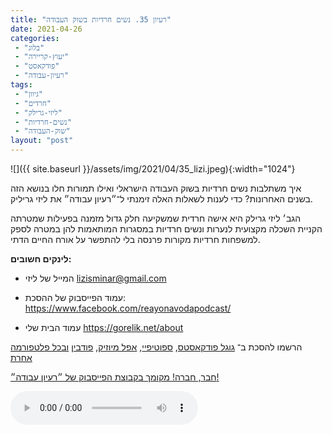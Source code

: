 ```yaml
---
title: "רעיון 35. נשים חרדיות בשוק העבודה"
date: 2021-04-26
categories: 
 - "בלוג"
 - "יעוץ-קריירה"
 - "פודקאסט"
 - "רעיון-עבודה"
tags: 
 - "גיוון"
 - "חרדים"
 - "ליזי-גרילק"
 - "נשים-חרדיות"
 - "שוק-העבודה"
layout: "post"
---
```


![]({{ site.baseurl }}/assets/img/2021/04/35_lizi.jpeg){:width="1024"}

איך משתלבות נשים חרדיות בשוק העבודה הישראלי ואילו תמורות חלו בנושא הזה בשנים האחרונות? כדי לענות לשאלות האלה זימנתי ל־״רעיון עבודה״ את ליזי גריליק.

הגב׳ ליזי גרילק היא אישה חרדית שמשקיעה חלק גדול מזמנה בפעילות שמטרתה הקניית השכלה מקצועית לנערות ונשים חרדיות במסגרות המותאמות להן במטרה לספק למשפחות חרדיות מקורות פרנסה בלי להתפשר על אורח החיים הדתי. 

**לינקים חשובים:**

* המייל של ליזי <lizisminar@gmail.com>

* עמוד הפייסבוק של ההסכת: [ <https://www.facebook.com/reayonavodapodcast/>](https://www.facebook.com/reayonavodapodcast/)  
* עמוד הבית שלי [<https://gorelik.net/about>](https://gorelik.net/about)

הרשמו להסכת ב־ [גוגל פודקאסטס](https://podcasts.google.com/feed/aHR0cHM6Ly9mZWVkLnBvZGJlYW4uY29tL2JvcmlzZ29yZWxpa3BoZC9mZWVkLnhtbA), [ספוטיפיי](https://open.spotify.com/show/51XJ9Wd4A5xL1IfU0wHT2Y), [אפל מיוזיק](https://podcasts.apple.com/il/podcast/%D7%A8%D7%A2%D7%99%D7%95%D7%9F-%D7%A2%D7%91%D7%95%D7%93%D7%94-%D7%A0%D7%99%D7%94%D7%95%D7%9C-%D7%A9%D7%95%D7%95%D7%A7-%D7%A7%D7%A8%D7%99%D7%99%D7%A8%D7%94/id1542636914), [פודבין](https://borisgorelikphd.podbean.com/) [ובכל פלטפורמה אחרת](https://feed.podbean.com/borisgorelikphd/feed.xml)

[חבר, חברה! מקומך בקבוצת הפייסבוק של ״רעיון עבודה״!](https://www.facebook.com/reayonavodapodcast)

<audio controls src="https://mcdn.podbean.com/mf/web/6uk39c/lizi.mp3" class=" wp-block-audio"></audio>
